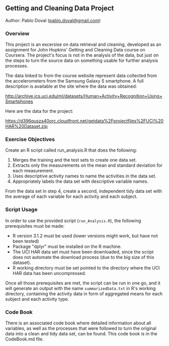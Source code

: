 ## Getting and Cleaning Data Project

Author: Pablo Doval (pablo.doval@gmail.com)


### Overview
This project is an excersise on data retrieval and cleaning, developed as an assignment for John Hopkins' Getting and Cleaning Data course on Coursera. The project's focus is not in the analysis of the data, but just on the steps to turn the source data on something usable for further analysis processes.

The data linked to from the course website represent data collected from the accelerometers from the Samsung Galaxy S smartphone. A full description is available at the site where the data was obtained:

http://archive.ics.uci.edu/ml/datasets/Human+Activity+Recognition+Using+Smartphones

Here are the data for the project:

https://d396qusza40orc.cloudfront.net/getdata%2Fprojectfiles%2FUCI%20HAR%20Dataset.zip

### Exercise Objectives

Create an R script called run_analysis.R that does the following: 

1. Merges the training and the test sets to create one data set.
2. Extracts only the measurements on the mean and standard deviation for each measurement. 
3. Uses descriptive activity names to name the activities in the data set.
4. Appropriately labels the data set with descriptive variable names. 

From the data set in step 4, create a second, independent tidy data set with the average of each variable for each activity and each subject.

### Script Usage

In order to use the provided script (`run_Analysis.R`), the following prerequisites must be made:

* R version 3.1.2 must be used (lower versions might work, but have not been tested)
* Package "dplyr" must be installed on the R machine.
* The UCI HAR data set must have been downloaded, since the script does not automate the download process (due to the big size of this dataset).
* R working directory must be set pointed to the directory where the UCI HAR data has been uncompressed.

Once all those prerequisites are met, the script can be run in one go, and it will generate an output with the name `summarizedData.txt` in R's working directory, containing the activity data in form of aggregated means for each subject and each activity type.



### Code Book
There is an associated code book where detailed information about all variables, as well as the processes that were followed to turn the original data into a clean and tidy data set, can be found. This code book is in the CodeBook.md file.

